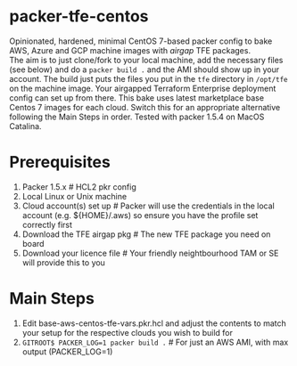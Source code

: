 # packer-tfe-centos
Opinionated, hardened, minimal CentOS 7-based packer config to bake AWS, Azure and GCP machine images with _airgap_ TFE packages.  
The aim is to just clone/fork to your local machine, add the necessary files (see below) and do a `packer build .` and the AMI should show up in your account.
The build just puts the files you put in the `tfe` directory in `/opt/tfe` on the machine image.  Your airgapped Terraform Enterprise deployment config can set up from there.
This bake uses latest marketplace base Centos 7 images for each cloud.  Switch this for an appropriate alternative following the Main Steps in order.
Tested with packer 1.5.4 on MacOS Catalina.

# Prerequisites
1. Packer 1.5.x                   # HCL2 pkr config
1. Local Linux or Unix machine
1. Cloud account(s) set up        # Packer will use the credentials in the local account (e.g. ${HOME}/.aws) so ensure you have the profile set correctly first
1. Download the TFE airgap pkg    # The new TFE package you need on board
1. Download your licence file     # Your friendly neightbourhood TAM or SE will provide this to you

# Main Steps
1. Edit base-aws-centos-tfe-vars.pkr.hcl and adjust the contents to match your setup for the respective clouds you wish to build for
2. `GITROOT$ PACKER_LOG=1 packer build .`     # For just an AWS AMI, with max output (PACKER_LOG=1)

